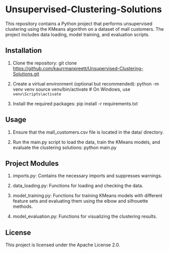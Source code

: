 # Unsupervised-Clustering-Solutions

This repository contains a Python project that performs unsupervised clustering using the KMeans algorithm on a dataset of mall customers. The project includes data loading, model training, and evaluation scripts.

## Installation
1. Clone the repository:
   git clone https://github.com/kaurrmanpreett/Unsupervised-Clustering-Solutions.git

2. Create a virtual environment (optional but recommended):
   python -m venv venv
   source venv/bin/activate   # On Windows, use `venv\Scripts\activate`

3. Install the required packages:
   pip install -r requirements.txt

## Usage
1. Ensure that the mall_customers.csv file is located in the data/ directory.

2. Run the main.py script to load the data, train the KMeans models, and evaluate the clustering solutions:
   python main.py

## Project Modules
1. imports.py: Contains the necessary imports and suppresses warnings.

2. data_loading.py: Functions for loading and checking the data.

3. model_training.py: Functions for training KMeans models with different feature sets and evaluating them using the elbow and silhouette methods.

4. model_evaluation.py: Functions for visualizing the clustering results.

## License
This project is licensed under the Apache License 2.0.
